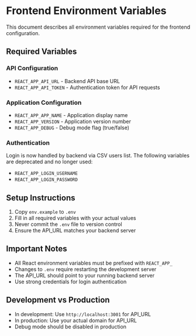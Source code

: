 # Frontend Environment Variables

This document describes all environment variables required for the frontend configuration.

## Required Variables

### API Configuration
- `REACT_APP_API_URL` - Backend API base URL
- `REACT_APP_API_TOKEN` - Authentication token for API requests

### Application Configuration
- `REACT_APP_APP_NAME` - Application display name
- `REACT_APP_VERSION` - Application version number
- `REACT_APP_DEBUG` - Debug mode flag (true/false)

### Authentication
Login is now handled by backend via CSV users list. The following variables are deprecated and no longer used:
- `REACT_APP_LOGIN_USERNAME`
- `REACT_APP_LOGIN_PASSWORD`

## Setup Instructions

1. Copy `env.example` to `.env`
2. Fill in all required variables with your actual values
3. Never commit the `.env` file to version control
4. Ensure the API_URL matches your backend server

## Important Notes

- All React environment variables must be prefixed with `REACT_APP_`
- Changes to `.env` require restarting the development server
- The API_URL should point to your running backend server
- Use strong credentials for login authentication

## Development vs Production

- In development: Use `http://localhost:3001` for API_URL
- In production: Use your actual domain for API_URL
- Debug mode should be disabled in production
